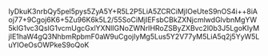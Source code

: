 IyDkuK3nrbQy5pel5pys5ZyA5Y+R5L2P5LiA5ZCRCiMjIOeUteS9nOS4i++8iAoj77+9Cgoj6K6+5Zu96K6k5L2/55SoCiMjIEFsbCBkZXNjcmlwdGlvbnMgYW5kIG1vc3QsIG1vcmUgcGxlYXNlIGNoZWNrIHRoZSByZXBvc2l0b3J5LgoKIyMjIE1haW4gQ3NhbmRpbmF0aW9uCgojIyMg5Lus5Y2V77yM5LiA5q2j5YyW5LuYIOeOsOWPkeS9oQoK